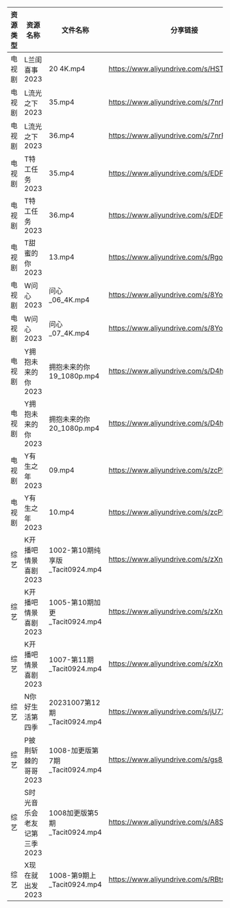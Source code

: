 | 资源类型 | 资源名称             | 文件名称                       | 分享链接                                      | 更新时间       |
| ---- | ---------------- | -------------------------- | ----------------------------------------- | ---------- |
| 电视剧  | L兰闺喜事2023        | 20 4K.mp4                  | https://www.aliyundrive.com/s/HSTGHiG6pDw | 2023-10-09 |
| 电视剧  | L流光之下2023        | 35.mp4                     | https://www.aliyundrive.com/s/7nrF9xgieoR | 2023-10-09 |
| 电视剧  | L流光之下2023        | 36.mp4                     | https://www.aliyundrive.com/s/7nrF9xgieoR | 2023-10-09 |
| 电视剧  | T特工任务2023        | 35.mp4                     | https://www.aliyundrive.com/s/EDFPR28D3eB | 2023-10-09 |
| 电视剧  | T特工任务2023        | 36.mp4                     | https://www.aliyundrive.com/s/EDFPR28D3eB | 2023-10-09 |
| 电视剧  | T甜蜜的你2023        | 13.mp4                     | https://www.aliyundrive.com/s/RgouZAbXoar | 2023-10-09 |
| 电视剧  | W问心2023          | 问心_06_4K.mp4               | https://www.aliyundrive.com/s/8YozrD7jiUS | 2023-10-09 |
| 电视剧  | W问心2023          | 问心_07_4K.mp4               | https://www.aliyundrive.com/s/8YozrD7jiUS | 2023-10-09 |
| 电视剧  | Y拥抱未来的你2023      | 拥抱未来的你 19_1080p.mp4        | https://www.aliyundrive.com/s/D4hwx6iKwmY | 2023-10-09 |
| 电视剧  | Y拥抱未来的你2023      | 拥抱未来的你 20_1080p.mp4        | https://www.aliyundrive.com/s/D4hwx6iKwmY | 2023-10-09 |
| 电视剧  | Y有生之年2023        | 09.mp4                     | https://www.aliyundrive.com/s/zcPD9SYqCka | 2023-10-09 |
| 电视剧  | Y有生之年2023        | 10.mp4                     | https://www.aliyundrive.com/s/zcPD9SYqCka | 2023-10-09 |
| 综艺   | K开播吧情景喜剧2023     | 1002-第10期纯享版_Tacit0924.mp4 | https://www.aliyundrive.com/s/zXnLC4CM1gv | 2023-10-09 |
| 综艺   | K开播吧情景喜剧2023     | 1005-第10期加更_Tacit0924.mp4  | https://www.aliyundrive.com/s/zXnLC4CM1gv | 2023-10-09 |
| 综艺   | K开播吧情景喜剧2023     | 1007-第11期_Tacit0924.mp4    | https://www.aliyundrive.com/s/zXnLC4CM1gv | 2023-10-09 |
| 综艺   | N你好生活第四季         | 20231007第12期_Tacit0924.mp4 | https://www.aliyundrive.com/s/jU73GgvZa9y | 2023-10-09 |
| 综艺   | P披荆斩棘的哥哥2023     | 1008-加更版第7期_Tacit0924.mp4  | https://www.aliyundrive.com/s/gs8uMNUWtqr | 2023-10-09 |
| 综艺   | S时光音乐会老友记第三季2023 | 1008加更版第5期_Tacit0924.mp4   | https://www.aliyundrive.com/s/A8SsNUgtosB | 2023-10-09 |
| 综艺   | X现在就出发2023       | 1008-第9期上_Tacit0924.mp4    | https://www.aliyundrive.com/s/RBtsDZX8Y3n | 2023-10-09 |
